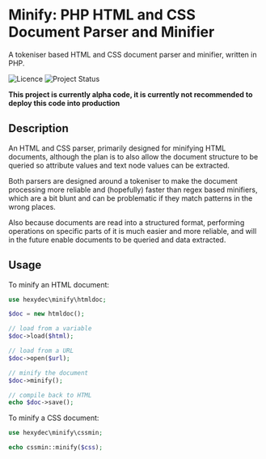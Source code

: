 # Minify: PHP HTML and CSS Document Parser and Minifier

A tokeniser based HTML and CSS document parser and minifier, written in PHP.

![Licence](https://img.shields.io/badge/Licence-MIT-lightgrey.svg)
![Project Status](https://img.shields.io/badge/Project%20Status-Alpha-yellow.svg)

**This project is currently alpha code, it is currently not recommended to deploy this code into production**

## Description

An HTML and CSS parser, primarily designed for minifying HTML documents, although the plan is to also allow the document structure to be queried so attribute values and text node values can be extracted.

Both parsers are designed around a tokeniser to make the document processing more reliable and (hopefully) faster than regex based minifiers, which are a bit blunt and can be problematic if they match patterns in the wrong places.

Also because documents are read into a structured format, performing operations on specific parts of it is much easier and more reliable, and will in the future enable documents to be queried and data extracted.

## Usage

To minify an HTML document:

```php
use hexydec\minify\htmldoc;

$doc = new htmldoc();

// load from a variable
$doc->load($html);

// load from a URL
$doc->open($url);

// minify the document
$doc->minify();

// compile back to HTML
echo $doc->save();
```

To minify a CSS document:

```php
use hexydec\minify\cssmin;

echo cssmin::minify($css);
```
